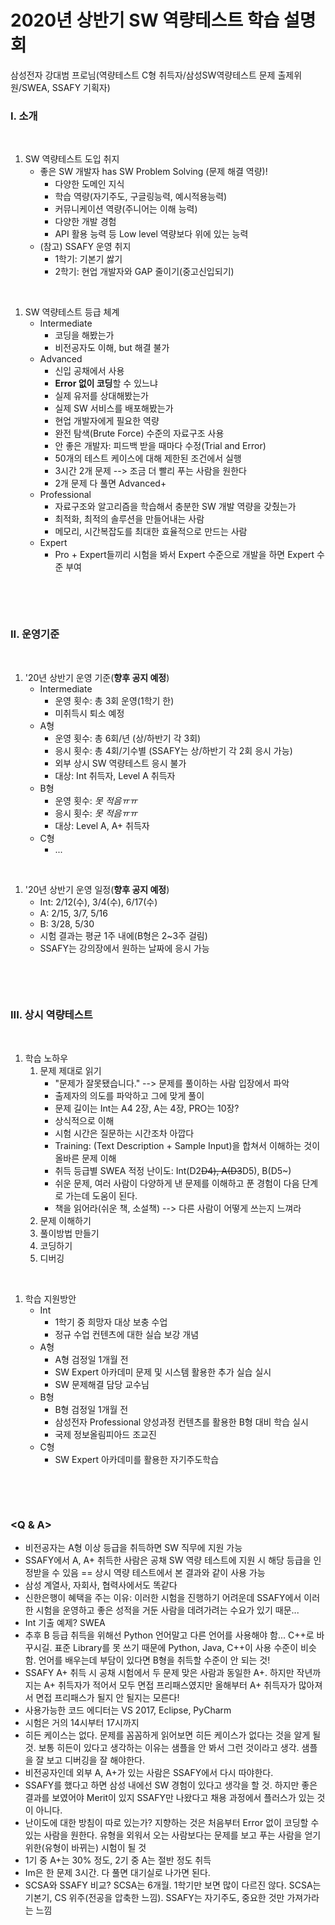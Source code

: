# 2020년 상반기 SW 역량테스트 학습 설명회

삼성전자 강대범 프로님(역량테스트 C형 취득자/삼성SW역량테스트 문제 출제위원/SWEA, SSAFY 기획자)





### I. 소개

​          

1. SW 역량테스트 도입 취지
   - 좋은 SW 개발자 has SW Problem Solving (문제 해결 역량)!
     - 다양한 도메인 지식
     - 학습 역량(자기주도, 구글링능력, 예시적용능력)
     - 커뮤니케이션 역량(주니어는 이해 능력)
     - 다양한 개발 경험
     - API 활용 능력 등 Low level 역량보다 위에 있는 능력
   - (참고) SSAFY 운영 취지
     - 1학기: 기본기 쌇기
     - 2학기: 현업 개발자와 GAP 줄이기(중고신입되기)

​               

1. SW 역량테스트 등급 체계
   - Intermediate
     - 코딩을 해봤는가
     - 비전공자도 이해, but 해결 불가
   - Advanced
     - 신입 공채에서 사용
     - **Error 없이 코딩**할 수 있느냐
     - 실제 유저를 상대해봤는가
     - 실제 SW 서비스를 배포해봤는가
     - 현업 개발자에게 필요한 역량
     - 완전 탐색(Brute Force) 수준의 자료구조 사용
     - 안 좋은 개발자: 피드백 받을 때마다 수정(Trial and Error)
     - 50개의 테스트 케이스에 대해 제한된 조건에서 실행
     - 3시간 2개 문제 --> 조금 더 빨리 푸는 사람을 원한다
     - 2개 문제 다 풀면 Advanced+
   - Professional
     - 자료구조와 알고리즘을 학습해서 충분한 SW 개발 역량을 갖췄는가
     - 최적화, 최적의 솔루션을 만들어내는 사람
     - 메모리, 시간복잡도를 최대한 효율적으로 만드는 사람
   - Expert
     - Pro + Expert들끼리 시험을 봐서 Expert 수준으로 개발을 하면 Expert 수준 부여

​     

​     

### II. 운영기준

​             

1. '20년 상반기 운영 기준(**향후 공지 예정**)
   - Intermediate
     - 운영 횟수: 총 3회 운영(1학기 한)
     - 미취득시 퇴소 예정
   - A형
     - 운영 횟수: 총 6회/년 (상/하반기 각 3회)
     - 응시 횟수: 총 4회/기수별 (SSAFY는 상/하반기 각 2회 응시 가능)
     - 외부 상시 SW 역량테스트 응시 불가
     - 대상: Int 취득자, Level A 취득자
   - B형
     - 운영 횟수: *못 적음ㅠㅠ*
     - 응시 횟수: *못 적음ㅠㅠ*
     - 대상: Level A, A+ 취득자
   - C형
     - ...

​                

1. '20년 상반기 운영 일정(**향후 공지 예정**)
   - Int: 2/12(수), 3/4(수), 6/17(수)
   - A: 2/15, 3/7, 5/16
   - B: 3/28, 5/30
   - 시험 결과는 평균 1주 내에(B형은 2~3주 걸림)
   - SSAFY는 강의장에서 원하는 날짜에 응시 가능

​                

​           

### III. 상시 역량테스트

​               

1. 학습 노하우
   1. 문제 제대로 읽기
      - "문제가 잘못됐습니다." --> 문제를 풀이하는 사람 입장에서 파악
      - 출제자의 의도를 파악하고 그에 맞게 풀이
      - 문제 길이는 Int는 A4 2장, A는 4장, PRO는 10장?
      - 상식적으로 이해
      - 시험 시간은 질문하는 시간조차 아깝다
      - Training: (Text Description + Sample Input)을 합쳐서 이해하는 것이 올바른 문제 이해
      - 취득 등급별 SWEA 적정 난이도: Int(D2~~D4), A(D3~~D5), B(D5~)
      - 쉬운 문제, 여러 사람이 다양하게 낸 문제를 이해하고 푼 경험이 다음 단계로 가는데 도움이 된다.
      - 책을 읽어라(쉬운 책, 소설책) --> 다른 사람이 어떻게 쓰는지 느껴라
   2. 문제 이해하기
   3. 풀이방법 만들기
   4. 코딩하기
   5. 디버깅

​                   

1. 학습 지원방안
   - Int
     - 1학기 중 희망자 대상 보충 수업
     - 정규 수업 컨텐츠에 대한 실습 보강 개념
   - A형
     - A형 검정일 1개월 전
     - SW Expert 아카데미 문제 및 시스템 활용한 추가 실습 실시
     - SW 문제해결 담당 교수님
   - B형
     - B형 검정일 1개월 전
     - 삼성전자 Professional 양성과정 컨텐츠를 활용한 B형 대비 학습 실시
     - 국제 정보올림피아드 조교진
   - C형
     - SW Expert 아카데미를 활용한 자기주도학습

​          

​            

### <Q & A>

- 비전공자는 A형 이상 등급을 취득하면 SW 직무에 지원 가능
- SSAFY에서 A, A+ 취득한 사람은 공채 SW 역량 테스트에 지원 시 해당 등급을 인정받을 수 있음 == 상시 역량 테스트에서 본 결과와 같이 사용 가능
- 삼성 계열사, 자회사, 협력사에서도 똑같다
- 신한은행이 혜택을 주는 이유: 이러한 시험을 진행하기 어려운데 SSAFY에서 이러한 시험을 운영하고 좋은 성적을 거둔 사람을 데려가려는 수요가 있기 때문...
- Int 기출 예제? SWEA
- 추후 B 등급 취득을 위해선 Python 언어말고 다른 언어를 사용해야 함... C++로 바꾸시길. 표준 Library를 못 쓰기 때문에 Python, Java, C++이 사용 수준이 비슷함. 언어를 배우는데 부담이 있다면 B형을 취득할 수준이 안 되는 것!
- SSAFY A+ 취득 시 공채 시험에서 두 문제 맞은 사람과 동일한 A+. 하지만 작년까지는 A+ 취득자가 적어서 모두 면접 프리패스였지만 올해부터 A+ 취득자가 많아져서 면접 프리패스가 될지 안 될지는 모른다!
- 사용가능한 코드 에디터는 VS 2017, Eclipse, PyCharm
- 시험은 거의 14시부터 17시까지
- 히든 케이스는 없다. 문제를 꼼꼼하게 읽어보면 히든 케이스가 없다는 것을 알게 될 것. 보통 히든이 있다고 생각하는 이유는 샘플을 안 봐서 그런 것이라고 생각. 샘플을 잘 보고 디버깅을 잘 해야한다.
- 비전공자인데 외부 A, A+가 있는 사람은 SSAFY에서 다시 따야한다.
- SSAFY를 했다고 하면 삼성 내에선 SW 경험이 있다고 생각을 할 것. 하지만 좋은 결과를 보였어야 Merit이 있지 SSAFY만 나왔다고 채용 과정에서 플러스가 있는 것이 아니다.
- 난이도에 대한 방침이 따로 있는가? 지향하는 것은 처음부터 Error 없이 코딩할 수 있는 사람을 원한다. 유형을 외워서 오는 사람보다는 문제를 보고 푸는 사람을 얻기 위한(유형이 바뀌는) 시험이 될 것
- 1기 중 A+는 30% 정도, 2기 중 A는 절반 정도 취득
- Im은 한 문제 3시간. 다 풀면 대기실로 나가면 된다.
- SCSA와 SSAFY 비교? SCSA는 6개월. 1학기만 보면 많이 다르진 않다. SCSA는 기본기, CS 위주(전공을 압축한 느낌). SSAFY는 자기주도, 중요한 것만 가져가라는 느낌